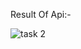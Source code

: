Result Of Api:-

![task 2](https://user-images.githubusercontent.com/123993449/234341116-442a1614-e9f3-4a98-8fe9-cb3783d3607e.PNG)
